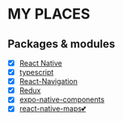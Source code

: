 # MY PLACES

## Packages & modules

- [x] [React Native](https://reactnative.dev/)
- [x] [typescript](https://www.typescriptlang.org/)
- [x] [React-Navigation](https://reactnavigation.org/)
- [x] [Redux](https://redux.js.org/)
- [x] [expo-native-components](https://docs.expo.io/)
- [x] [react-native-maps💕](https://github.com/react-native-maps/react-native-maps)
